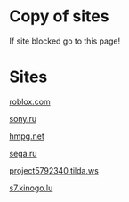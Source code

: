 # Copy of sites
If site blocked
go to this page!

# Sites
[roblox.com](https://sapbot.github.io/copy/roblox)

[sony.ru](https://sapbot.github.io/copy/sonyru)

[hmpg.net](https://sapbot.github.io/copy/hmpgnet/)

[sega.ru](https://sapbot.github.io/copy/sega-ru/)

[project5792340.tilda.ws](https://sapbot.github.io/copy/project5792340-tilda-ws/)

[s7.kinogo.lu](https://sapbot.github.io/copy/kinogo/)
